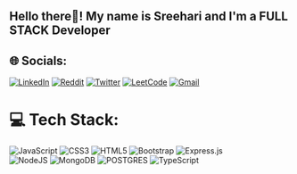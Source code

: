 

<h2 align="left">Hello there👋! My name is Sreehari and I'm a FULL STACK Developer </h2>

###

###

## 🌐 Socials:
[![LinkedIn](https://img.shields.io/badge/linkedin-%230077B5.svg?style=for-the-badge&logo=linkedin&logoColor=white)](https://www.linkedin.com/in/sreehari-m-236266272/)
[![Reddit](https://img.shields.io/badge/Reddit-FF4500?style=for-the-badge&logo=reddit&logoColor=white)](https://www.reddit.com/user/ArtNew7466/) 
[![Twitter](https://img.shields.io/badge/Twitter-%231DA1F2.svg?style=for-the-badge&logo=Twitter&logoColor=white)](https://twitter.com/sreehari0528) 
[![LeetCode](https://img.shields.io/badge/LeetCode-000000?style=for-the-badge&logo=LeetCode&logoColor=#d16c06)](https://leetcode.com/u/sreeharimangalasseri528/) 
[![Gmail](https://img.shields.io/badge/Gmail-D14836?style=for-the-badge&logo=gmail&logoColor=white)](mailto:sreeharimangalasseri528@gmail.com)

# 💻 Tech Stack:
![JavaScript](https://img.shields.io/badge/javascript-%23323330.svg?style=for-the-badge&logo=javascript&logoColor=%23F7DF1E)  ![CSS3](https://img.shields.io/badge/css3-%231572B6.svg?style=for-the-badge&logo=css3&logoColor=white) ![HTML5](https://img.shields.io/badge/html5-%23E34F26.svg?style=for-the-badge&logo=html5&logoColor=white)  ![Bootstrap](https://img.shields.io/badge/bootstrap-%23563D7C.svg?style=for-the-badge&logo=bootstrap&logoColor=white) ![Express.js](https://img.shields.io/badge/express.js-%23404d59.svg?style=for-the-badge&logo=express&logoColor=%2361DAFB) <br>![NodeJS](https://img.shields.io/badge/node.js-6DA55F?style=for-the-badge&logo=node.js&logoColor=white) ![MongoDB](https://img.shields.io/badge/MongoDB-%234ea94b.svg?style=for-the-badge&logo=mongodb&logoColor=white)
![POSTGRES](https://img.shields.io/badge/PostgreSQL-316192?style=for-the-badge&logo=postgresql&logoColor=white) ![TypeScript](https://img.shields.io/badge/TypeScript-007ACC?style=for-the-badge&logo=typescript&logoColor=white)
###



###
